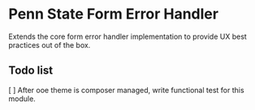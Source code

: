 # Penn State Form Error Handler
Extends the core form error handler implementation to provide UX best practices out of the box.

## Todo list
[ ] After ooe theme is composer managed, write functional test for this module.